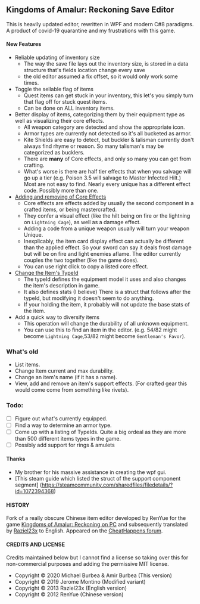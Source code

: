 ## Kingdoms of Amalur: Reckoning Save Editor
This is heavily updated editor, rewritten in WPF and modern C#8 paradigms. A product of covid-19 quarantine and my frustrations with this game. 

#### New Features
* Reliable updating of inventory size
  - The way the save file lays out the inventory size, is stored in a data structure that's fields location change every save
  - the old editor assumed a fix offset, so it would only work some times.
* Toggle the sellable flag of items
   - Quest items can get stuck in your inventory, this let's you simply turn that flag off for stuck quest items.
   - Can be done on ALL inventory items.
* Better display of items, categorizing them by their equipment type as well as visualizing their core effects.
   - All weapon category are detected and show the appropriate icon.
   - Armor types are currently not detected so it's all bucketed as armor.
   - Kite Shields are easy to detect, but buckler & talisman currently don't always find rhyme or reason. So many talisman's may be categorized as bucklers.
   - There are **many** of Core effects, and only so many you can get from crafting.
   - What's worse is there are half tier effects that when you salvage will go up a tier (e.g. Poison 3.5 will salvage to Master Infected Hilt.) Most are not easy to find.
   Nearly every unique has a different effect code. Possibly more than one.
* [Adding and removing of Core Effects](https://github.com/mburbea/koar-item-editor/issues/1)
   - Core effects are effects added by usually the second component in a crafted items, or being mastercrafted.
   - They confer a visual effect (like the hilt being on fire or the lightning on `Lightning Cage`), as well as a damage effect.
   - Adding a code from a unique weapon usually will turn your weapon Unique. 
   - Inexplicably, the item card display effect can actually be different than the applied effect. So your sword can say it deals frost damage but will be on fire and light enemies aflame. The editor currently couples the two together (like the game does).
   - You can use right click to copy a listed core effect.
* [Change the Item's TypeId](https://github.com/mburbea/koar-item-editor/issues/6)
   - The typeId defines the equipment model it uses and also changes the item's description in game.
   - It also defines stats (I believe) There is a struct that follows after the typeId, but modifying it doesn't seem to do anything.
   - If your holding the item, it probably will not update the base stats of the item.
* Add a quick way to diversify items
   - This operation will change the durability of all unknown equipment.
   - You can use this to find an item in the editor. (e.g. 54/82 might become `Lightning Cage`,53/82 might become `Gentleman's Favor`).

### What's old
* List items.
* Change Item current and max durability.
* Change an item's name (if it has a name).
* View, add and remove an item's support effects. (For crafted gear this would come come from something like rivets).

### Todo:
- [ ] Figure out what's currently equipped.
- [ ] Find a way to determine an armor type.
- [ ] Come up with a listing of TypeIds. Quite a big ordeal as they are more than 500 different items types in the game.
- [ ] Possibly add support for rings & amulets 

#### Thanks
- My brother for his massive assistance in creating the wpf gui. 
- [This steam guide which listed the struct of the support component segment] (https://steamcommunity.com/sharedfiles/filedetails/?id=1072394368)
#### HISTORY

Fork of a really obscure Chinese item editor developed by RenYue for the game [Kingdoms of Amalur: Reckoning on PC](https://store.steampowered.com/agecheck/app/102500/) and subsequently translated by [Raziel23x](https://github.com/raziel23x) to English. Appeared on the [CheatHappens forum](https://www.cheathappens.com/show_board2.asp?headID=111841&titleID=17461).

#### CREDITS AND LICENSE

Credits maintained below but I cannot find a license so taking over this for non-commercial purposes and adding the permissive MIT license.
- Copyright © 2020 Michael Burbea & Amir Burbea (This version)
- Copyright © 2019 Jerome Montino (Modified variant)
- Copyright © 2013 Raziel23x (English version)
- Copyright © 2012 RenYue (Chinese version)
